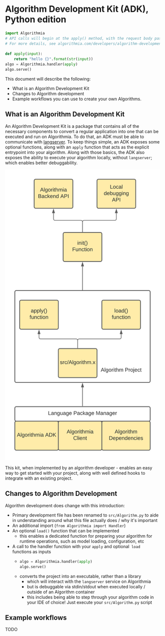 # Algorithm Development Kit (ADK), Python edition 
```python
import Algorithmia
# API calls will begin at the apply() method, with the request body passed as 'input'
# For more details, see algorithmia.com/developers/algorithm-development/languages

def apply(input):
    return "hello {}".format(str(input))
algo = Algorithmia.handler(apply)
algo.serve()
```

This document will describe the following:
- What is an Algorithm Development Kit
- Changes to Algorithm development
- Example workflows you can use to create your own Algorithms.


## What is an Algorithm Development Kit
An Algorithm Development Kit is a package that contains all of the necessary components to convert a regular application into one that can be executed and run on Algorithmia.
To do that, an ADK must be able to communicate with [langserver](https://github.com/algorithmiaio/langpacks/blob/develop/langpack_guide.md).
To keep things simple, an ADK exposes some optional functions, along with an `apply` function that acts as the explicit entrypoint into your algorithm.
Along with those basics, the ADK also exposes the ability to execute your algorithm locally, without `langserver`; which enables better debuggability.

![adk architecture](assets/adk_architecture.png)

This kit, when implemented by an algorithm developer - enables an easy way to get started with your project, along with well defined hooks to integrate with an existing project.


## Changes to Algorithm Development

Algorithm development does change with this introduction:
- Primary development file has been renamed to `src/Algorithm.py` to aide in understanding around what this file actually does / why it's important
- An additional import (`from Algorithmia import Handler`)
- An optional `load()` function that can be implemented
    - this enables a dedicated function for preparing your algorithm for runtime operations, such as model loading, configuration, etc
- A call to the handler function with your `apply` and optional` load` functions as inputs
    - ```python
      algo = Algorithmia.handler(apply)
      algo.serve()
      ```
    - converts the project into an executable, rather than a library
      - which will interact with the `langserver` service on Algorithmia
      - but is debuggable via stdin/stdout when executed locally / outside of an Algorithm container
      - this includes being able to step through your algorithm code in your IDE of choice! Just execute your `src/Algorithm.py` script

## Example workflows
TODO
